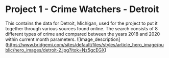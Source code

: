 # Project 1 - Crime Watchers - Detroit

This contains the data for Detroit, Michigan, used for the project to put it together through various sources found online. The search consists of 8 different types of crime and compared between the years 2018 and 2020 within current month parameters.
![Image_description] (https://www.bridgemi.com/sites/default/files/styles/article_hero_image/public/hero_images/detroit-2.jpg?itok=Nz5gcEGX)

